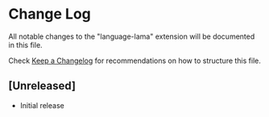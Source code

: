 # Change Log

All notable changes to the "language-lama" extension will be documented in this file.

Check [Keep a Changelog](http://keepachangelog.com/) for recommendations on how to structure this file.

## [Unreleased]

- Initial release